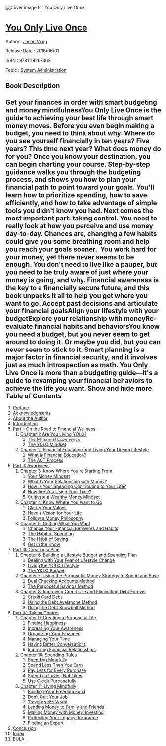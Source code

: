 ![Cover image for You Only Live Once](https://imgdetail.ebookreading.net/cover/cover/system_admin/EB9781119267362.jpg)

[You Only Live Once](https://ebookreading.net/view/book/You+Only+Live+Once-EB9781119267362_1.html "You Only Live Once")
====================================================================================================================

Author : [Jason Vitug](https://ebookreading.net/search/author/Jason+Vitug)

Release Date : 2016/06/01

ISBN : 9781119267362

Topic : [System Administration](https://ebookreading.net/search/category/system-administration)

Book Description
-----------------

 Get your finances in order with smart budgeting and money mindfulnessYou Only Live Once is the guide to achieving your best life through smart money moves. Before you even begin making a budget, you need to think about why. Where do you see yourself financially in ten years? Five years? This time next year? What does money do for you? Once you know your destination, you can begin charting your course. Step-by-step guidance walks you through the budgeting process, and shows you how to plan your financial path to point toward your goals. You'll learn how to prioritize spending, how to save efficiently, and how to take advantage of simple tools you didn't know you had. Next comes the most important part: taking control. You need to really look at how you perceive and use money day-to-day. Chances are, changing a few habits could give you some breathing room and help you reach your goals sooner.  
You work hard for your money, yet there never seems to be enough. You don't need to live like a pauper, but you need to be truly aware of just where your money is going, and why. Financial awareness is the key to a financially secure future, and this book unpacks it all to help you get where you want to go. 
Accept past decisions and articulate your financial goalsAlign your lifestyle with your budgetExplore your relationship with moneyRe-evaluate financial habits and behaviorsYou know you need a budget, but you never seem to get around to doing it. Or maybe you did, but you can never seem to stick to it. Smart planning is a major factor in financial security, and it involves just as much introspection as math. You Only Live Once is more than a budgeting guide—it's a guide to revamping your financial behaviors to achieve the life you want.
        Show and hide more                
Table of Contents
-----------------

1. [Preface](https://ebookreading.net/view/book/You+Only+Live+Once-EB9781119267362_6.html)
1. [Acknowledgments](https://ebookreading.net/view/book/You+Only+Live+Once-EB9781119267362_7.html)
1. [About the Author](https://ebookreading.net/view/book/You+Only+Live+Once-EB9781119267362_8.html)
1. [Introduction](https://ebookreading.net/view/book/You+Only+Live+Once-EB9781119267362_9.html)
1. [Part I: On the Road to Financial Wellness](https://ebookreading.net/view/book/You+Only+Live+Once-EB9781119267362_10.html)
    1. [Chapter 1: Are You Living YOLO?](https://ebookreading.net/view/book/You+Only+Live+Once-EB9781119267362_11.html)
        1. [The Millennial Experience](https://ebookreading.net/view/book/You+Only+Live+Once-EB9781119267362_11.html#c01-c0002)
        1. [The YOLO Mindset](https://ebookreading.net/view/book/You+Only+Live+Once-EB9781119267362_11.html#c01-c0003)
    1. [Chapter 2: Financial Education and Living Your Dream Lifestyle](https://ebookreading.net/view/book/You+Only+Live+Once-EB9781119267362_12.html)
        1. [What Is Financial Education?](https://ebookreading.net/view/book/You+Only+Live+Once-EB9781119267362_12.html#c02-c0002)
        1. [The ACT Process](https://ebookreading.net/view/book/You+Only+Live+Once-EB9781119267362_12.html#c02-c0003)
1. [Part II: Awareness](https://ebookreading.net/view/book/You+Only+Live+Once-EB9781119267362_13.html)
    1. [Chapter 3: Know Where You’re Starting From](https://ebookreading.net/view/book/You+Only+Live+Once-EB9781119267362_14.html)
        1. [Your Money Mindset](https://ebookreading.net/view/book/You+Only+Live+Once-EB9781119267362_14.html#c03-c0002)
        1. [What Is Your Relationship with Money?](https://ebookreading.net/view/book/You+Only+Live+Once-EB9781119267362_14.html#c03-c0003)
        1. [How Is Your Spending Contributing to Your Life?](https://ebookreading.net/view/book/You+Only+Live+Once-EB9781119267362_14.html#c03-c0004)
        1. [How Are You Using Your Time?](https://ebookreading.net/view/book/You+Only+Live+Once-EB9781119267362_14.html#c03-c0005)
        1. [Cultivate a Wealthy Money Mindset](https://ebookreading.net/view/book/You+Only+Live+Once-EB9781119267362_14.html#c03-c0006)
    1. [Chapter 4: Know Where You Want to Go](https://ebookreading.net/view/book/You+Only+Live+Once-EB9781119267362_15.html)
        1. [Clarify Your Values](https://ebookreading.net/view/book/You+Only+Live+Once-EB9781119267362_15.html#c04-c0002)
        1. [Have a Vision for Your Life](https://ebookreading.net/view/book/You+Only+Live+Once-EB9781119267362_15.html#c04-c0003)
        1. [Follow a Money Philosophy](https://ebookreading.net/view/book/You+Only+Live+Once-EB9781119267362_15.html#c04-c0004)
    1. [Chapter 5: Getting What You Want](https://ebookreading.net/view/book/You+Only+Live+Once-EB9781119267362_16.html)
        1. [Change Your Financial Behaviors and Habits](https://ebookreading.net/view/book/You+Only+Live+Once-EB9781119267362_16.html#c05-c0002)
        1. [The Habit of Spending](https://ebookreading.net/view/book/You+Only+Live+Once-EB9781119267362_16.html#c05-c0003)
        1. [The Habit of Saving](https://ebookreading.net/view/book/You+Only+Live+Once-EB9781119267362_16.html#c05-c0004)
        1. [Get in the Know](https://ebookreading.net/view/book/You+Only+Live+Once-EB9781119267362_16.html#c05-c0005)
1. [Part III: Creating a Plan](https://ebookreading.net/view/book/You+Only+Live+Once-EB9781119267362_17.html)
    1. [Chapter 6: Building a Lifestyle Budget and Spending Plan](https://ebookreading.net/view/book/You+Only+Live+Once-EB9781119267362_18.html)
        1. [Dealing with Your Fear of Lifestyle Change](https://ebookreading.net/view/book/You+Only+Live+Once-EB9781119267362_18.html#c06-c0002)
        1. [Living the YOLO Lifestyle](https://ebookreading.net/view/book/You+Only+Live+Once-EB9781119267362_18.html#c06-c0003)
        1. [The YOLO Budget](https://ebookreading.net/view/book/You+Only+Live+Once-EB9781119267362_18.html#c06-c0004)
    1. [Chapter 7: Using the Purposeful Money Strategy to Spend and Save](https://ebookreading.net/view/book/You+Only+Live+Once-EB9781119267362_19.html)
        1. [Dual Checking Accounts Method](https://ebookreading.net/view/book/You+Only+Live+Once-EB9781119267362_19.html#c07-c0002)
        1. [The Purposeful Savings Method](https://ebookreading.net/view/book/You+Only+Live+Once-EB9781119267362_19.html#c07-c0005)
    1. [Chapter 8: Improving Credit Use and Eliminating Debt Forever](https://ebookreading.net/view/book/You+Only+Live+Once-EB9781119267362_20.html)
        1. [Credit Card Debt](https://ebookreading.net/view/book/You+Only+Live+Once-EB9781119267362_20.html#c08-c0002)
        1. [Using the Debt Avalanche Method](https://ebookreading.net/view/book/You+Only+Live+Once-EB9781119267362_20.html#c08-c0003)
        1. [Using the Debt Snowball Method](https://ebookreading.net/view/book/You+Only+Live+Once-EB9781119267362_20.html#c08-c0004)
1. [Part IV: Taking Control](https://ebookreading.net/view/book/You+Only+Live+Once-EB9781119267362_21.html)
    1. [Chapter 9: Creating a Purposeful Life](https://ebookreading.net/view/book/You+Only+Live+Once-EB9781119267362_22.html)
        1. [Finding Happiness](https://ebookreading.net/view/book/You+Only+Live+Once-EB9781119267362_22.html#c09-c0002)
        1. [Increasing Your Awareness](https://ebookreading.net/view/book/You+Only+Live+Once-EB9781119267362_22.html#c09-c0003)
        1. [Organizing Your Finances](https://ebookreading.net/view/book/You+Only+Live+Once-EB9781119267362_22.html#c09-c0004)
        1. [Managing Your Time](https://ebookreading.net/view/book/You+Only+Live+Once-EB9781119267362_22.html#c09-c0005)
        1. [Having Better Conversations](https://ebookreading.net/view/book/You+Only+Live+Once-EB9781119267362_22.html#c09-c0006)
        1. [Improving Financial Relationships](https://ebookreading.net/view/book/You+Only+Live+Once-EB9781119267362_22.html#c09-c0007)
    1. [Chapter 10: Spending Rules](https://ebookreading.net/view/book/You+Only+Live+Once-EB9781119267362_23.html)
        1. [Spending Mindfully](https://ebookreading.net/view/book/You+Only+Live+Once-EB9781119267362_23.html#c10-c0002)
        1. [Spend Less Than You Earn](https://ebookreading.net/view/book/You+Only+Live+Once-EB9781119267362_23.html#c10-c0003)
        1. [Pay Less for Every Purchase](https://ebookreading.net/view/book/You+Only+Live+Once-EB9781119267362_23.html#c10-c0004)
        1. [Spend on Loves, Not Likes](https://ebookreading.net/view/book/You+Only+Live+Once-EB9781119267362_23.html#c10-c0005)
        1. [Use Credit Purposefully](https://ebookreading.net/view/book/You+Only+Live+Once-EB9781119267362_23.html#c10-c0006)
    1. [Chapter 11: Living Mindfully](https://ebookreading.net/view/book/You+Only+Live+Once-EB9781119267362_24.html)
        1. [Building Your Freedom Fund](https://ebookreading.net/view/book/You+Only+Live+Once-EB9781119267362_24.html#c11-c0002)
        1. [Don’t Quit Your Job](https://ebookreading.net/view/book/You+Only+Live+Once-EB9781119267362_24.html#c11-c0003)
        1. [Traveling the World](https://ebookreading.net/view/book/You+Only+Live+Once-EB9781119267362_24.html#c11-c0004)
        1. [Lending Money to Family and Friends](https://ebookreading.net/view/book/You+Only+Live+Once-EB9781119267362_24.html#c11-c0005)
        1. [Making Money with Money: Investing](https://ebookreading.net/view/book/You+Only+Live+Once-EB9781119267362_24.html#c11-c0006)
        1. [Protecting Your Legacy: Insurance](https://ebookreading.net/view/book/You+Only+Live+Once-EB9781119267362_24.html#c11-c0007)
        1. [Finding an Expert](https://ebookreading.net/view/book/You+Only+Live+Once-EB9781119267362_24.html#c11-c0008)
1. [Conclusion](https://ebookreading.net/view/book/You+Only+Live+Once-EB9781119267362_25.html)
1. [Index](https://ebookreading.net/view/book/You+Only+Live+Once-EB9781119267362_26.html)
1. [EULA](https://ebookreading.net/view/book/You+Only+Live+Once-EB9781119267362_27.html)
